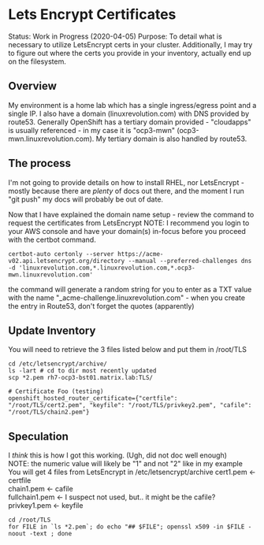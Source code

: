 # Lets Encrypt Certificates

Status:   Work in Progress (2020-04-05)
Purpose:  To detail what is necessary to utilize LetsEncrypt certs in your 
          cluster.  Additionally, I may try to figure out where the certs you
          provide in your inventory, actually end up on the filesystem.


## Overview
My environment is a home lab which has a single ingress/egress point and a single IP.  I also have a domain (linuxrevolution.com) with DNS provided by route53.  Generally OpenShift has a tertiary domain provided - "cloudapps" is usually referenced - in my case it is "ocp3-mwn" (ocp3-mwn.linuxrevolution.com).  My tertiary domain is also handled by route53.


## The process
I'm not going to provide details on how to install RHEL, nor LetsEncrypt - mostly because there are *plenty* of docs out there, and the moment I run "git push" my docs will probably be out of date.  

Now that I have explained the domain name setup - review the command to request the certificates from LetsEncrypt 
NOTE:  I recommend you login to your AWS console and have your domain(s) in-focus before you proceed with the certbot command.
```
certbot-auto certonly --server https://acme-v02.api.letsencrypt.org/directory --manual --preferred-challenges dns -d 'linuxrevolution.com,*.linuxrevolution.com,*.ocp3-mwn.linuxrevolution.com'
```
the command will generate a random string for you to enter as a TXT value with the name "_acme-challenge.linuxrevolution.com" - when you create the entry in Route53, don't forget the quotes (apparently)

## Update Inventory
You will need to retrieve the 3 files listed below and put them in /root/TLS
```
cd /etc/letsencrypt/archive/
ls -lart # cd to dir most recently updated
scp *2.pem rh7-ocp3-bst01.matrix.lab:TLS/
```

```
# Certificate Foo (testing)
openshift_hosted_router_certificate={"certfile": "/root/TLS/cert2.pem", "keyfile": "/root/TLS/privkey2.pem", "cafile": "/root/TLS/chain2.pem"}
```

## Speculation
I *think* this is how I got this working.  (Ugh, did not doc well enough)  
NOTE:  the numeric value will likely be "1" and not "2" like in my example  
You will get 4 files from LetsEncrypt in /etc/letsencrypt/archive 
cert1.pem <- certfile  
chain1.pem <- cafile  
fullchain1.pem <- I suspect not used, but.. it might be the cafile?
privkey1.pem <- keyfile  
```
cd /root/TLS
for FILE in `ls *2.pem`; do echo "## $FILE"; openssl x509 -in $FILE -noout -text ; done
```

